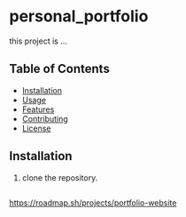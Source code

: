 # personal_portfolio

this project is ...

##  Table of Contents

 - [Installation](#installation)
 - [Usage](#usage)
 - [Features](#features)
 - [Contributing](#contributing)
 - [License](#license)

## Installation

1. clone the repository.
   ```bash

https://roadmap.sh/projects/portfolio-website
